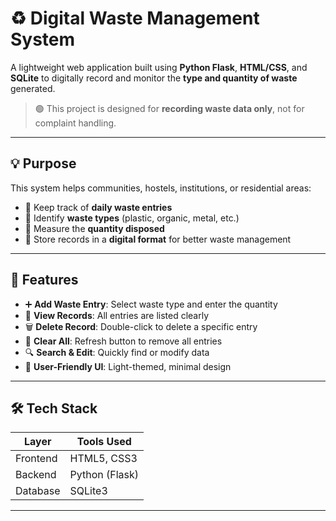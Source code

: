 # ♻️ Digital Waste Management System

A lightweight web application built using **Python Flask**, **HTML/CSS**, and **SQLite** to digitally record and monitor the **type and quantity of waste** generated.

> 🟢 This project is designed for **recording waste data only**, not for complaint handling.

---

## 💡 Purpose

This system helps communities, hostels, institutions, or residential areas:
- 📌 Keep track of **daily waste entries**
- 📌 Identify **waste types** (plastic, organic, metal, etc.)
- 📌 Measure the **quantity disposed**
- 📌 Store records in a **digital format** for better waste management

---

## 🔧 Features

- ➕ **Add Waste Entry**: Select waste type and enter the quantity
- 📄 **View Records**: All entries are listed clearly
- 🗑️ **Delete Record**: Double-click to delete a specific entry
- 🔄 **Clear All**: Refresh button to remove all entries
- 🔍 **Search & Edit**: Quickly find or modify data
- 🎨 **User-Friendly UI**: Light-themed, minimal design

---

## 🛠️ Tech Stack

| Layer      | Tools Used            |
|------------|------------------------|
| Frontend   | HTML5, CSS3            |
| Backend    | Python (Flask)         |
| Database   | SQLite3                |

---
